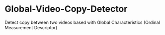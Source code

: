 # Global-Video-Copy-Detector
Detect copy between two videos based with Global Characteristics (Ordinal Measurement Descriptor)
